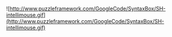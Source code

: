 ![http://www.puzzleframework.com/GoogleCode/SyntaxBox/SH-intellimouse.gif](http://www.puzzleframework.com/GoogleCode/SyntaxBox/SH-intellimouse.gif)